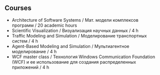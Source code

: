 ## Courses
- Architecture of Software Systems / Мат. модели комплексов программ / 20 academic hours
- Scientific Visualization / Визуализация научных данных / 4 h
- Traffic Modeling and Simulation / Моделирование транспортных систем / 4 h
- Agent-Based Modeling and Simulation / Мультиагентное моделирование / 4 h
- WCF master class / Технология Windows Communication Foundation (WCF) и ее использование для создания распределенных приложений / 4 h
